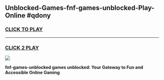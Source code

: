 
## Unblocked-Games-fnf-games-unblocked-Play-Online #qdony
<h3>
<a href="https://news.freeplayer.one?title=fnf-games-unblocked&ref=3">CLICK TO PLAY</a></h3>
<hr>

<h3>
<a href="https://news.freeplayer.one?title=fnf-games-unblocked&ref=3">CLICK 2 PLAY</a>
  
</h3>

<a href="https://news.freeplayer.one?title=fnf-games-unblocked&ref=3"><img src="https://clearcache.store/games.png"></a>


**fnf-games-unblocked games unblocked: Your Gateway to Fun and Accessible Online Gaming**
